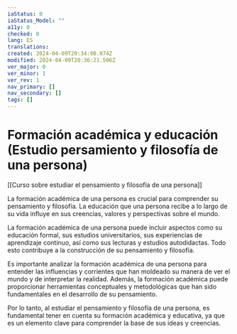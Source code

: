 ```yaml
---
iaStatus: 0
iaStatus_Model: ""
a11y: 0
checked: 0
lang: ES
translations: 
created: 2024-04-09T20:34:00.074Z
modified: 2024-04-09T20:36:21.506Z
ver_major: 0
ver_minor: 1
ver_rev: 1
nav_primary: []
nav_secondary: []
tags: []
---
```

# Formación académica y educación (Estudio persamiento y filosofía de una persona)

[[Curso sobre estudiar el pensamiento y filosofía de una persona]]

La formación académica de una persona es crucial para comprender su pensamiento y filosofía. La educación que una persona recibe a lo largo de su vida influye en sus creencias, valores y perspectivas sobre el mundo. 

La formación académica de una persona puede incluir aspectos como su educación formal, sus estudios universitarios, sus experiencias de aprendizaje continuo, así como sus lecturas y estudios autodidactas. Todo esto contribuye a la construcción de su pensamiento y filosofía.

Es importante analizar la formación académica de una persona para entender las influencias y corrientes que han moldeado su manera de ver el mundo y de interpretar la realidad. Además, la formación académica puede proporcionar herramientas conceptuales y metodológicas que han sido fundamentales en el desarrollo de su pensamiento.

Por lo tanto, al estudiar el pensamiento y filosofía de una persona, es fundamental tener en cuenta su formación académica y educativa, ya que es un elemento clave para comprender la base de sus ideas y creencias.
